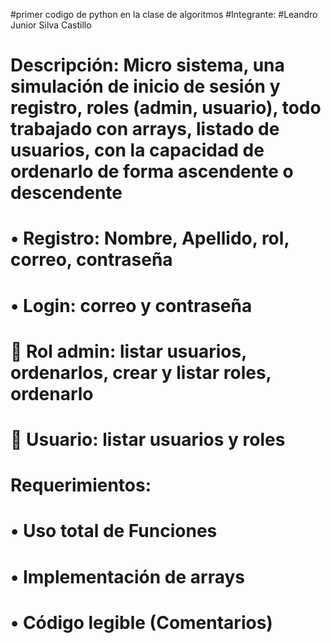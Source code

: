 #primer codigo de python en la clase de algoritmos
#Integrante:
#Leandro Junior Silva Castillo


# Descripción: Micro sistema, una simulación de inicio de sesión y registro, roles (admin, usuario), todo trabajado con arrays, listado de usuarios, con la capacidad de ordenarlo de forma ascendente o descendente

# •	Registro: Nombre, Apellido, rol, correo, contraseña
# •	Login: correo y contraseña
# 	Rol admin: listar usuarios, ordenarlos, crear y listar roles, ordenarlo
# 	Usuario: listar usuarios y roles
# Requerimientos: 
# •	Uso total de Funciones
# •	Implementación de arrays
# •	Código legible (Comentarios)


















